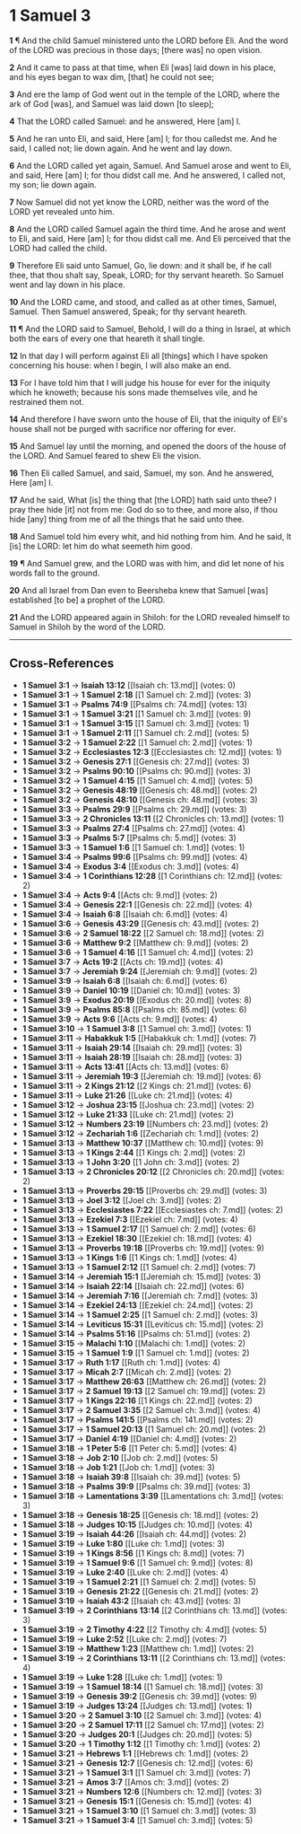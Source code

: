 # 1 Samuel 3

**1** ¶ And the child Samuel ministered unto the LORD before Eli. And the word of the LORD was precious in those days; [there was] no open vision.

**2** And it came to pass at that time, when Eli [was] laid down in his place, and his eyes began to wax dim, [that] he could not see;

**3** And ere the lamp of God went out in the temple of the LORD, where the ark of God [was], and Samuel was laid down [to sleep];

**4** That the LORD called Samuel: and he answered, Here [am] I.

**5** And he ran unto Eli, and said, Here [am] I; for thou calledst me. And he said, I called not; lie down again. And he went and lay down.

**6** And the LORD called yet again, Samuel. And Samuel arose and went to Eli, and said, Here [am] I; for thou didst call me. And he answered, I called not, my son; lie down again.

**7** Now Samuel did not yet know the LORD, neither was the word of the LORD yet revealed unto him.

**8** And the LORD called Samuel again the third time. And he arose and went to Eli, and said, Here [am] I; for thou didst call me. And Eli perceived that the LORD had called the child.

**9** Therefore Eli said unto Samuel, Go, lie down: and it shall be, if he call thee, that thou shalt say, Speak, LORD; for thy servant heareth. So Samuel went and lay down in his place.

**10** And the LORD came, and stood, and called as at other times, Samuel, Samuel. Then Samuel answered, Speak; for thy servant heareth.

**11** ¶ And the LORD said to Samuel, Behold, I will do a thing in Israel, at which both the ears of every one that heareth it shall tingle.

**12** In that day I will perform against Eli all [things] which I have spoken concerning his house: when I begin, I will also make an end.

**13** For I have told him that I will judge his house for ever for the iniquity which he knoweth; because his sons made themselves vile, and he restrained them not.

**14** And therefore I have sworn unto the house of Eli, that the iniquity of Eli's house shall not be purged with sacrifice nor offering for ever.

**15** And Samuel lay until the morning, and opened the doors of the house of the LORD. And Samuel feared to shew Eli the vision.

**16** Then Eli called Samuel, and said, Samuel, my son. And he answered, Here [am] I.

**17** And he said, What [is] the thing that [the LORD] hath said unto thee? I pray thee hide [it] not from me: God do so to thee, and more also, if thou hide [any] thing from me of all the things that he said unto thee.

**18** And Samuel told him every whit, and hid nothing from him. And he said, It [is] the LORD: let him do what seemeth him good.

**19** ¶ And Samuel grew, and the LORD was with him, and did let none of his words fall to the ground.

**20** And all Israel from Dan even to Beersheba knew that Samuel [was] established [to be] a prophet of the LORD.

**21** And the LORD appeared again in Shiloh: for the LORD revealed himself to Samuel in Shiloh by the word of the LORD.

---

## Cross-References

- **1 Samuel 3:1** → **Isaiah 13:12** [[Isaiah ch: 13.md]] (votes: 0)
- **1 Samuel 3:1** → **1 Samuel 2:18** [[1 Samuel ch: 2.md]] (votes: 3)
- **1 Samuel 3:1** → **Psalms 74:9** [[Psalms ch: 74.md]] (votes: 13)
- **1 Samuel 3:1** → **1 Samuel 3:21** [[1 Samuel ch: 3.md]] (votes: 9)
- **1 Samuel 3:1** → **1 Samuel 3:15** [[1 Samuel ch: 3.md]] (votes: 1)
- **1 Samuel 3:1** → **1 Samuel 2:11** [[1 Samuel ch: 2.md]] (votes: 5)
- **1 Samuel 3:2** → **1 Samuel 2:22** [[1 Samuel ch: 2.md]] (votes: 1)
- **1 Samuel 3:2** → **Ecclesiastes 12:3** [[Ecclesiastes ch: 12.md]] (votes: 1)
- **1 Samuel 3:2** → **Genesis 27:1** [[Genesis ch: 27.md]] (votes: 3)
- **1 Samuel 3:2** → **Psalms 90:10** [[Psalms ch: 90.md]] (votes: 3)
- **1 Samuel 3:2** → **1 Samuel 4:15** [[1 Samuel ch: 4.md]] (votes: 5)
- **1 Samuel 3:2** → **Genesis 48:19** [[Genesis ch: 48.md]] (votes: 2)
- **1 Samuel 3:2** → **Genesis 48:10** [[Genesis ch: 48.md]] (votes: 3)
- **1 Samuel 3:3** → **Psalms 29:9** [[Psalms ch: 29.md]] (votes: 3)
- **1 Samuel 3:3** → **2 Chronicles 13:11** [[2 Chronicles ch: 13.md]] (votes: 1)
- **1 Samuel 3:3** → **Psalms 27:4** [[Psalms ch: 27.md]] (votes: 4)
- **1 Samuel 3:3** → **Psalms 5:7** [[Psalms ch: 5.md]] (votes: 3)
- **1 Samuel 3:3** → **1 Samuel 1:6** [[1 Samuel ch: 1.md]] (votes: 1)
- **1 Samuel 3:4** → **Psalms 99:6** [[Psalms ch: 99.md]] (votes: 4)
- **1 Samuel 3:4** → **Exodus 3:4** [[Exodus ch: 3.md]] (votes: 4)
- **1 Samuel 3:4** → **1 Corinthians 12:28** [[1 Corinthians ch: 12.md]] (votes: 2)
- **1 Samuel 3:4** → **Acts 9:4** [[Acts ch: 9.md]] (votes: 2)
- **1 Samuel 3:4** → **Genesis 22:1** [[Genesis ch: 22.md]] (votes: 4)
- **1 Samuel 3:4** → **Isaiah 6:8** [[Isaiah ch: 6.md]] (votes: 4)
- **1 Samuel 3:6** → **Genesis 43:29** [[Genesis ch: 43.md]] (votes: 2)
- **1 Samuel 3:6** → **2 Samuel 18:22** [[2 Samuel ch: 18.md]] (votes: 2)
- **1 Samuel 3:6** → **Matthew 9:2** [[Matthew ch: 9.md]] (votes: 2)
- **1 Samuel 3:6** → **1 Samuel 4:16** [[1 Samuel ch: 4.md]] (votes: 2)
- **1 Samuel 3:7** → **Acts 19:2** [[Acts ch: 19.md]] (votes: 4)
- **1 Samuel 3:7** → **Jeremiah 9:24** [[Jeremiah ch: 9.md]] (votes: 2)
- **1 Samuel 3:9** → **Isaiah 6:8** [[Isaiah ch: 6.md]] (votes: 6)
- **1 Samuel 3:9** → **Daniel 10:19** [[Daniel ch: 10.md]] (votes: 3)
- **1 Samuel 3:9** → **Exodus 20:19** [[Exodus ch: 20.md]] (votes: 8)
- **1 Samuel 3:9** → **Psalms 85:8** [[Psalms ch: 85.md]] (votes: 6)
- **1 Samuel 3:9** → **Acts 9:6** [[Acts ch: 9.md]] (votes: 4)
- **1 Samuel 3:10** → **1 Samuel 3:8** [[1 Samuel ch: 3.md]] (votes: 1)
- **1 Samuel 3:11** → **Habakkuk 1:5** [[Habakkuk ch: 1.md]] (votes: 7)
- **1 Samuel 3:11** → **Isaiah 29:14** [[Isaiah ch: 29.md]] (votes: 3)
- **1 Samuel 3:11** → **Isaiah 28:19** [[Isaiah ch: 28.md]] (votes: 3)
- **1 Samuel 3:11** → **Acts 13:41** [[Acts ch: 13.md]] (votes: 6)
- **1 Samuel 3:11** → **Jeremiah 19:3** [[Jeremiah ch: 19.md]] (votes: 6)
- **1 Samuel 3:11** → **2 Kings 21:12** [[2 Kings ch: 21.md]] (votes: 6)
- **1 Samuel 3:11** → **Luke 21:26** [[Luke ch: 21.md]] (votes: 4)
- **1 Samuel 3:12** → **Joshua 23:15** [[Joshua ch: 23.md]] (votes: 2)
- **1 Samuel 3:12** → **Luke 21:33** [[Luke ch: 21.md]] (votes: 2)
- **1 Samuel 3:12** → **Numbers 23:19** [[Numbers ch: 23.md]] (votes: 2)
- **1 Samuel 3:12** → **Zechariah 1:6** [[Zechariah ch: 1.md]] (votes: 2)
- **1 Samuel 3:13** → **Matthew 10:37** [[Matthew ch: 10.md]] (votes: 9)
- **1 Samuel 3:13** → **1 Kings 2:44** [[1 Kings ch: 2.md]] (votes: 2)
- **1 Samuel 3:13** → **1 John 3:20** [[1 John ch: 3.md]] (votes: 2)
- **1 Samuel 3:13** → **2 Chronicles 20:12** [[2 Chronicles ch: 20.md]] (votes: 2)
- **1 Samuel 3:13** → **Proverbs 29:15** [[Proverbs ch: 29.md]] (votes: 3)
- **1 Samuel 3:13** → **Joel 3:12** [[Joel ch: 3.md]] (votes: 2)
- **1 Samuel 3:13** → **Ecclesiastes 7:22** [[Ecclesiastes ch: 7.md]] (votes: 2)
- **1 Samuel 3:13** → **Ezekiel 7:3** [[Ezekiel ch: 7.md]] (votes: 4)
- **1 Samuel 3:13** → **1 Samuel 2:17** [[1 Samuel ch: 2.md]] (votes: 6)
- **1 Samuel 3:13** → **Ezekiel 18:30** [[Ezekiel ch: 18.md]] (votes: 4)
- **1 Samuel 3:13** → **Proverbs 19:18** [[Proverbs ch: 19.md]] (votes: 9)
- **1 Samuel 3:13** → **1 Kings 1:6** [[1 Kings ch: 1.md]] (votes: 4)
- **1 Samuel 3:13** → **1 Samuel 2:12** [[1 Samuel ch: 2.md]] (votes: 7)
- **1 Samuel 3:14** → **Jeremiah 15:1** [[Jeremiah ch: 15.md]] (votes: 3)
- **1 Samuel 3:14** → **Isaiah 22:14** [[Isaiah ch: 22.md]] (votes: 6)
- **1 Samuel 3:14** → **Jeremiah 7:16** [[Jeremiah ch: 7.md]] (votes: 3)
- **1 Samuel 3:14** → **Ezekiel 24:13** [[Ezekiel ch: 24.md]] (votes: 2)
- **1 Samuel 3:14** → **1 Samuel 2:25** [[1 Samuel ch: 2.md]] (votes: 3)
- **1 Samuel 3:14** → **Leviticus 15:31** [[Leviticus ch: 15.md]] (votes: 2)
- **1 Samuel 3:14** → **Psalms 51:16** [[Psalms ch: 51.md]] (votes: 2)
- **1 Samuel 3:15** → **Malachi 1:10** [[Malachi ch: 1.md]] (votes: 2)
- **1 Samuel 3:15** → **1 Samuel 1:9** [[1 Samuel ch: 1.md]] (votes: 2)
- **1 Samuel 3:17** → **Ruth 1:17** [[Ruth ch: 1.md]] (votes: 4)
- **1 Samuel 3:17** → **Micah 2:7** [[Micah ch: 2.md]] (votes: 2)
- **1 Samuel 3:17** → **Matthew 26:63** [[Matthew ch: 26.md]] (votes: 2)
- **1 Samuel 3:17** → **2 Samuel 19:13** [[2 Samuel ch: 19.md]] (votes: 2)
- **1 Samuel 3:17** → **1 Kings 22:16** [[1 Kings ch: 22.md]] (votes: 2)
- **1 Samuel 3:17** → **2 Samuel 3:35** [[2 Samuel ch: 3.md]] (votes: 4)
- **1 Samuel 3:17** → **Psalms 141:5** [[Psalms ch: 141.md]] (votes: 2)
- **1 Samuel 3:17** → **1 Samuel 20:13** [[1 Samuel ch: 20.md]] (votes: 2)
- **1 Samuel 3:17** → **Daniel 4:19** [[Daniel ch: 4.md]] (votes: 2)
- **1 Samuel 3:18** → **1 Peter 5:6** [[1 Peter ch: 5.md]] (votes: 4)
- **1 Samuel 3:18** → **Job 2:10** [[Job ch: 2.md]] (votes: 5)
- **1 Samuel 3:18** → **Job 1:21** [[Job ch: 1.md]] (votes: 3)
- **1 Samuel 3:18** → **Isaiah 39:8** [[Isaiah ch: 39.md]] (votes: 5)
- **1 Samuel 3:18** → **Psalms 39:9** [[Psalms ch: 39.md]] (votes: 3)
- **1 Samuel 3:18** → **Lamentations 3:39** [[Lamentations ch: 3.md]] (votes: 3)
- **1 Samuel 3:18** → **Genesis 18:25** [[Genesis ch: 18.md]] (votes: 2)
- **1 Samuel 3:18** → **Judges 10:15** [[Judges ch: 10.md]] (votes: 4)
- **1 Samuel 3:19** → **Isaiah 44:26** [[Isaiah ch: 44.md]] (votes: 2)
- **1 Samuel 3:19** → **Luke 1:80** [[Luke ch: 1.md]] (votes: 3)
- **1 Samuel 3:19** → **1 Kings 8:56** [[1 Kings ch: 8.md]] (votes: 7)
- **1 Samuel 3:19** → **1 Samuel 9:6** [[1 Samuel ch: 9.md]] (votes: 8)
- **1 Samuel 3:19** → **Luke 2:40** [[Luke ch: 2.md]] (votes: 4)
- **1 Samuel 3:19** → **1 Samuel 2:21** [[1 Samuel ch: 2.md]] (votes: 5)
- **1 Samuel 3:19** → **Genesis 21:22** [[Genesis ch: 21.md]] (votes: 2)
- **1 Samuel 3:19** → **Isaiah 43:2** [[Isaiah ch: 43.md]] (votes: 3)
- **1 Samuel 3:19** → **2 Corinthians 13:14** [[2 Corinthians ch: 13.md]] (votes: 3)
- **1 Samuel 3:19** → **2 Timothy 4:22** [[2 Timothy ch: 4.md]] (votes: 5)
- **1 Samuel 3:19** → **Luke 2:52** [[Luke ch: 2.md]] (votes: 7)
- **1 Samuel 3:19** → **Matthew 1:23** [[Matthew ch: 1.md]] (votes: 2)
- **1 Samuel 3:19** → **2 Corinthians 13:11** [[2 Corinthians ch: 13.md]] (votes: 4)
- **1 Samuel 3:19** → **Luke 1:28** [[Luke ch: 1.md]] (votes: 1)
- **1 Samuel 3:19** → **1 Samuel 18:14** [[1 Samuel ch: 18.md]] (votes: 3)
- **1 Samuel 3:19** → **Genesis 39:2** [[Genesis ch: 39.md]] (votes: 9)
- **1 Samuel 3:19** → **Judges 13:24** [[Judges ch: 13.md]] (votes: 1)
- **1 Samuel 3:20** → **2 Samuel 3:10** [[2 Samuel ch: 3.md]] (votes: 4)
- **1 Samuel 3:20** → **2 Samuel 17:11** [[2 Samuel ch: 17.md]] (votes: 2)
- **1 Samuel 3:20** → **Judges 20:1** [[Judges ch: 20.md]] (votes: 5)
- **1 Samuel 3:20** → **1 Timothy 1:12** [[1 Timothy ch: 1.md]] (votes: 2)
- **1 Samuel 3:21** → **Hebrews 1:1** [[Hebrews ch: 1.md]] (votes: 2)
- **1 Samuel 3:21** → **Genesis 12:7** [[Genesis ch: 12.md]] (votes: 6)
- **1 Samuel 3:21** → **1 Samuel 3:1** [[1 Samuel ch: 3.md]] (votes: 7)
- **1 Samuel 3:21** → **Amos 3:7** [[Amos ch: 3.md]] (votes: 2)
- **1 Samuel 3:21** → **Numbers 12:6** [[Numbers ch: 12.md]] (votes: 3)
- **1 Samuel 3:21** → **Genesis 15:1** [[Genesis ch: 15.md]] (votes: 4)
- **1 Samuel 3:21** → **1 Samuel 3:10** [[1 Samuel ch: 3.md]] (votes: 3)
- **1 Samuel 3:21** → **1 Samuel 3:4** [[1 Samuel ch: 3.md]] (votes: 5)

